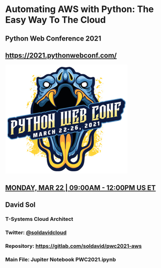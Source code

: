 # Automating AWS with Python: The Easy Way To The Cloud

## Python Web Conference 2021

## <https://2021.pythonwebconf.com/>

![Python Web Conference 2021 Logo](PWC2021.png)

## [MONDAY,  MAR 22 | 09:00AM - 12:00PM US ET](https://2021.pythonwebconf.com/tutorials/automating-aws-with-python-the-easy-way-to-the-cloud)

## David Sol

### T-Systems Cloud Architect

### Twitter: [@soldavidcloud](https://twitter.com/soldavidcloud)

### Repository: <https://gitlab.com/soldavid/pwc2021-aws>

### Main File: Jupiter Notebook PWC2021.ipynb
